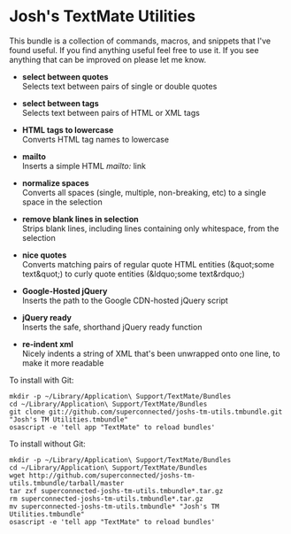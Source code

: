 # Josh's TextMate Utilities

This bundle is a collection of commands, macros, and snippets that I've found useful. If you find anything useful feel free to use it. If you see anything that can be improved on please let me know.

*	**select between quotes**  
	Selects text between pairs of single or double quotes
	
*	**select between tags**  
	Selects text between pairs of HTML or XML tags
	
*	**HTML tags to lowercase**  
	Converts HTML tag names to lowercase
	
*	**mailto**  
	Inserts a simple HTML *mailto:* link
	
*	**normalize spaces**  
	Converts all spaces (single, multiple, non-breaking, etc) to a single space in the selection
	
*	**remove blank lines in selection**  
	Strips blank lines, including lines containing only whitespace, from the selection
	
*	**nice quotes**  
	Converts matching pairs of regular quote HTML entities (&amp;quot;some text&amp;quot;) to curly quote entities (&amp;ldquo;some text&amp;rdquo;)
	
*	**Google-Hosted jQuery**  
	Inserts the path to the Google CDN-hosted jQuery script
	
*	**jQuery ready**  
	Inserts the safe, shorthand jQuery ready function
	
*	**re-indent xml**  
	Nicely indents a string of XML that's been unwrapped onto one line, to make it more readable
	
	

To install with Git:

    mkdir -p ~/Library/Application\ Support/TextMate/Bundles
    cd ~/Library/Application\ Support/TextMate/Bundles
    git clone git://github.com/superconnected/joshs-tm-utils.tmbundle.git "Josh's TM Utilities.tmbundle"
    osascript -e 'tell app "TextMate" to reload bundles'


To install without Git:

    mkdir -p ~/Library/Application\ Support/TextMate/Bundles
    cd ~/Library/Application\ Support/TextMate/Bundles
    wget http://github.com/superconnected/joshs-tm-utils.tmbundle/tarball/master
    tar zxf superconnected-joshs-tm-utils.tmbundle*.tar.gz
    rm superconnected-joshs-tm-utils.tmbundle*.tar.gz
    mv superconnected-joshs-tm-utils.tmbundle* "Josh's TM Utilities.tmbundle"
    osascript -e 'tell app "TextMate" to reload bundles'
